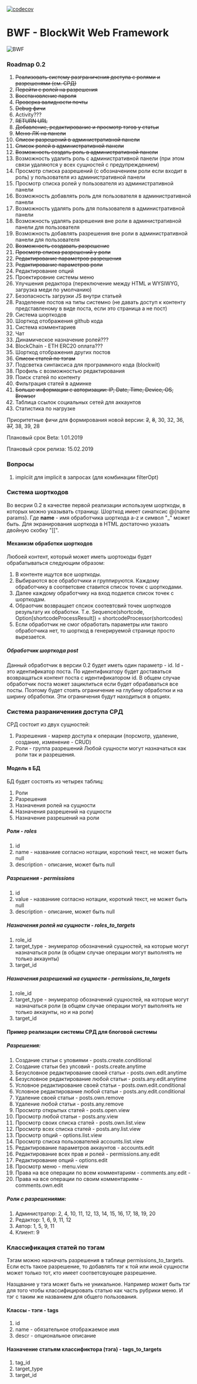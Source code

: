[![codecov](https://codecov.io/gh/cromlehg/bwf/branch/master/graph/badge.svg?token=lrNcvuSIsO)](https://codecov.io/gh/cromlehg/bwf)

# BWF - BlockWit Web Framework
![BWF](logo.png "BWF")

### Roadmap 0.2
1. ~~Реализовать систему разграничения доступа с ролями и разрешенями (см. СРД)~~
2. ~~Перейти с ролей на разрешения~~
3. ~~Восстановление пароля~~
4. ~~Проверка валидности почты~~
5. ~~Debug фичи~~
6. Activity???
7. ~~RETURN URL~~
8. ~~Добавление, редактирование и просмотр тэгов у статьи~~
9. ~~Меню ЛК на панели~~
10. ~~Список разрешений в административной панели~~
11. ~~Список ролей в административной панели~~
12. ~~Возможность создать роль в административной панели~~
13. Возможность удалить роль с административной панели (при этом связи удаляются у всех сущностей с предупреждением)
14. Просмотр списка разрешений (с обозначением роли если входит в роль) у пользователя из административной панели
15. Просмотр списка ролей у пользователя из административной панели
16. Возможность добавлять роль для пользователя в административной панели
17. Возможность удалять роль для пользователя в административной панели
18. Возможность удалять разрешения вне роли в административной панели для пользователя
19. Возможность добавлять разрешения вне роли в административной панели для пользователя
21. ~~Возможность создавать разрешение~~
22. ~~Просмотр списка разрешений у роли~~
23. ~~Редактирование параметров разрешения~~
24. ~~Редактирование параметров роли~~
25. Редактирование опций
26. Проектировние системы меню
27. Улучшения редактора (переключение между HTML и WYSIWYG, загрузка меди по умолчанию)
28. Безопасность загрузки JS внутри статьей
29. Разделение постов на типы системно (не давать доступ к контенту представленому в виде поста, если это страница а не пост)
30. Система шорткодов 
31. Шорткод отображения github кода
32. Система комментариев
33. Чат
34. Динамическое назначение ролей???
35. BlockChain - ETH ERC20 оплата???
36. Шорткод отображения других постов
37. ~~Список статей по тэгам~~
38. Подсветка синтаксиса для программного кода (blockwit)
39. Профиль c возможностью редактирования
40. Поиск статей по контенту
41. Фильтрация статей в админке
42. ~~Больше информации с авторизации: IP, Date, Time, Device, OS, Browser~~
43. Таблица ссылок социальных сетей для аккаунтов
44. Статистика по нагрузке


Приоритетные фичи для формирования новой версии: 
~~2~~, ~~8~~, 30, 32, 36, ~~37~~, 38, 39, 28

Плановый срок Beta: 1.01.2019

Плановый срок релиза: 15.02.2019

### Вопросы 
1. implciit для implicit в запросах (для комбинации filterOpt)

### Система шорткодов
Во весрии 0.2 в качестве первой реализации используем шорткоды, в которых можно указывать страницу.
Шорткод имеет синатксис @{name params}. Где __name__ - имя обработчика шорткода a-z и символ "_" может быть. 
Для экранирования шорткода в HTML достаточно указать двойную скобку "[[".
 
#### Механизм обработки шорткодов
Любоей контент, который может иметь шортокоды будет обрабатываться следующим образом:
1. В контенте ищутся все шорткоды.
3. Выбираются все обработчики и группируются. Каждому обработчику в соответсвие ставится список точек с шорткодами. 
4. Далее каждому обработчику на вход подается список точек с шорткодам.
5. Обраотчик возвращает спсиок соотевтсвий точек шорткодов результату их обработки. Т.е. Sequence(shortcode, Option\[shortcodeProcessResult\]) = shortcodeProcessor(shortcodes)
6. Если обработчик не смог обработать параметры или такого обработчика нет, то шорткод в генерируемой странице просто вырезается.

##### Обработчик шорткода post
Данный обработчик в версии 0.2 будет иметь один параметр - id. Id - это идентификатор поста.
По идентификатору будет доставаться возвращаться контент поста с идентификатором id. 
В общем случае обработчик поста может зациклиться если будет обрабаваться все посты. Поэтому будет стоять ограничение на глубину обработки и на ширину обработки.
Эти ограничения будут находиться в опциях.    

### Система разраничениия доступа СРД
СРД состоит из двух сущностей:
1. Разрешения - маркер доступа к операции (порсмотр, удаление, создание, изменение - CRUD) 
2. Роли - группа разрешений
Любой сущности могут назначаться как роли так и разрешения.

#### Модель в БД
БД будет состоять из четырех таблиц: 
1. Роли
2. Разрешения
3. Назначения ролей на сущности
4. Назначения разрешений на сущности
5. Назначение разрешений на роли

##### Роли - roles
1. id
2. name - названиие согласно нотации, короткий текст, не может быть null
3. description - описание, может быть null

##### Разрешения - permissions
1. id
2. value - названиие согласно нотации, короткий текст, не может быть null
3. description - описание, может быть null

##### Назначения ролей на сущности - roles_to_targets
1. role_id
2. target_type - энумератор обозначений сущностей, на которые могут назначаться роли (в общем случае операции могут выполнять не только аккаунты)
3. target_id

##### Назначения разрешений на сущности - permissions_to_targets
1. role_id
2. target_type - энумератор обозначений сущностей, на которые могут назначаться роли (в общем случае операции могут выполнять не только аккаунты, но и на роли)
3. target_id

#### Пример реализации системы СРД для блоговой системы

##### Разрешения:
1. Создание статьи с уловиями - posts.create.conditional
2. Создание статьи без улсовий - posts.create.anytime
3. Безусловное редактирование своей статьи - posts.own.edit.anytime
4. Безусловное редактирование любой статьи - posts.any.edit.anytime
5. Условное редактирование своей статьи - posts.own.edit.conditional
6. Условное редактирование любой статьи - posts.any.edit.conditional
7. Удаление своей статьи - posts.own.remove
8. Удаление любой статьи - posts.any.remove
9. Просмотр открытых статей - posts.open.view
10. Просмотр любой статьи - posts.any.view
11. Просмотр своих списка статей - posts.own.list.view
12. Просмотр всех списка статей - posts.any.list.view
13. Просмотр опций - options.list.view
14. Просмотр списка пользователей accounts.list.view
15. Редактирование параметров аккаунтов - accounts.edit
16. Редактирование всех прав и ролей - permissions.any.edit
17. Редактирование опций - options.edit
18. Просмотр меню - menu.view
19. Права на все операции по всем комментариям - comments.any.edit -
20. Права на все операции по своим комментариям - comments.own.edit

##### Роли с разрешениями:
1. Администратор: 2, 4, 10, 11, 12, 13, 14, 15, 16, 17, 18, 19, 20
2. Редактор: 1, 6, 9, 11, 12
3. Автор: 1, 5, 9, 11
4. Клиент: 9

### Классификация статей по тэгам
Тэгам можно назначать разрешения в таблице permissions_to_targets.
Если есть такое разрешение, то добавлять тэг к той или иной сущности может
только тот, кто имеет соответсвующее разрешение.

Назщвание у тэга может быть не уникальное. 
Например может быть тэг для того чтобы классифицировать статью как часть рубрики меню.
И тэг с таким же названием для общего пользования.  

#### Классы - тэги - tags
1. id
2. name - обязательное отображаемое имя
3. descr - опциональное описание
#### Назначение статьям классификтора (тэга) - tags_to_targets
1. tag_id
2. target_type
3. target_id


